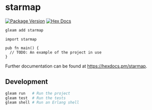 # starmap

[![Package Version](https://img.shields.io/hexpm/v/starmap)](https://hex.pm/packages/starmap)
[![Hex Docs](https://img.shields.io/badge/hex-docs-ffaff3)](https://hexdocs.pm/starmap/)

```sh
gleam add starmap
```
```gleam
import starmap

pub fn main() {
  // TODO: An example of the project in use
}
```

Further documentation can be found at <https://hexdocs.pm/starmap>.

## Development

```sh
gleam run   # Run the project
gleam test  # Run the tests
gleam shell # Run an Erlang shell
```
